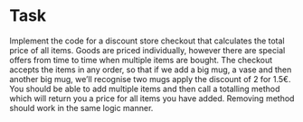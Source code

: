 # Task
Implement the code for a discount store checkout that calculates the total price of all items. Goods are priced individually, however there are special offers from time to time when multiple items are bought.
The checkout accepts the items in any order, so that if we add a big mug, a vase and then another big mug, we’ll recognise two mugs apply the discount of 2 for 1.5€.  You should be able to add multiple items and then call a totalling method which will return you a price for all items you have added. Removing method should work in the same logic manner.

